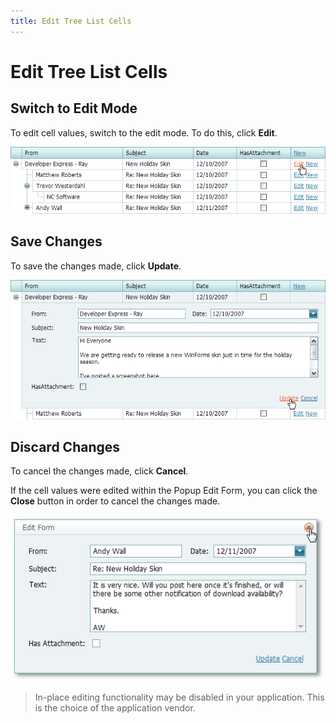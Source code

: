 ```yaml
---
title: Edit Tree List Cells
---
```

# Edit Tree List Cells
## Switch to Edit Mode
To edit cell values, switch to the edit mode. To do this, click **Edit**.

![ASPxTreeList_EditMode](../../images/Img7369.png)

## Save Changes
To save the changes made, click **Update**.

![ASPxTreeList_Update](../../images/Img7370.png)

## Discard Changes
To cancel the changes made, click **Cancel**.

If the cell values were edited within the Popup Edit Form, you can click the **Close** button in order to cancel the changes made.

![ASPxTreeList_PopupEdit_close.png](../../images/Img16449.png)

> In-place editing functionality may be disabled in your application. This is the choice of the application vendor.